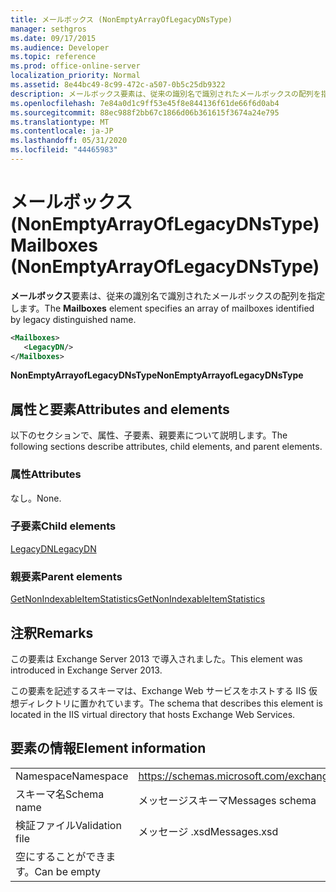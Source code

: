 ```yaml
---
title: メールボックス (NonEmptyArrayOfLegacyDNsType)
manager: sethgros
ms.date: 09/17/2015
ms.audience: Developer
ms.topic: reference
ms.prod: office-online-server
localization_priority: Normal
ms.assetid: 8e44bc49-8c99-472c-a507-0b5c25db9322
description: メールボックス要素は、従来の識別名で識別されたメールボックスの配列を指定します。
ms.openlocfilehash: 7e84a0d1c9ff53e45f8e844136f61de66f6d0ab4
ms.sourcegitcommit: 88ec988f2bb67c1866d06b361615f3674a24e795
ms.translationtype: MT
ms.contentlocale: ja-JP
ms.lasthandoff: 05/31/2020
ms.locfileid: "44465983"
---
```

# <a name="mailboxes-nonemptyarrayoflegacydnstype"></a><span data-ttu-id="db695-103">メールボックス (NonEmptyArrayOfLegacyDNsType)</span><span class="sxs-lookup"><span data-stu-id="db695-103">Mailboxes (NonEmptyArrayOfLegacyDNsType)</span></span>

<span data-ttu-id="db695-104">**メールボックス**要素は、従来の識別名で識別されたメールボックスの配列を指定します。</span><span class="sxs-lookup"><span data-stu-id="db695-104">The **Mailboxes** element specifies an array of mailboxes identified by legacy distinguished name.</span></span> 
  
```XML
<Mailboxes>
   <LegacyDN/>
</Mailboxes>
```

<span data-ttu-id="db695-105">**NonEmptyArrayofLegacyDNsType**</span><span class="sxs-lookup"><span data-stu-id="db695-105">**NonEmptyArrayofLegacyDNsType**</span></span>

## <a name="attributes-and-elements"></a><span data-ttu-id="db695-106">属性と要素</span><span class="sxs-lookup"><span data-stu-id="db695-106">Attributes and elements</span></span>

<span data-ttu-id="db695-107">以下のセクションで、属性、子要素、親要素について説明します。</span><span class="sxs-lookup"><span data-stu-id="db695-107">The following sections describe attributes, child elements, and parent elements.</span></span>
  
### <a name="attributes"></a><span data-ttu-id="db695-108">属性</span><span class="sxs-lookup"><span data-stu-id="db695-108">Attributes</span></span>

<span data-ttu-id="db695-109">なし。</span><span class="sxs-lookup"><span data-stu-id="db695-109">None.</span></span>
  
### <a name="child-elements"></a><span data-ttu-id="db695-110">子要素</span><span class="sxs-lookup"><span data-stu-id="db695-110">Child elements</span></span>

[<span data-ttu-id="db695-111">LegacyDN</span><span class="sxs-lookup"><span data-stu-id="db695-111">LegacyDN</span></span>](legacydn.md)
  
### <a name="parent-elements"></a><span data-ttu-id="db695-112">親要素</span><span class="sxs-lookup"><span data-stu-id="db695-112">Parent elements</span></span>

[<span data-ttu-id="db695-113">GetNonIndexableItemStatistics</span><span class="sxs-lookup"><span data-stu-id="db695-113">GetNonIndexableItemStatistics</span></span>](getnonindexableitemstatistics.md)
  
## <a name="remarks"></a><span data-ttu-id="db695-114">注釈</span><span class="sxs-lookup"><span data-stu-id="db695-114">Remarks</span></span>

<span data-ttu-id="db695-115">この要素は Exchange Server 2013 で導入されました。</span><span class="sxs-lookup"><span data-stu-id="db695-115">This element was introduced in Exchange Server 2013.</span></span>
  
<span data-ttu-id="db695-116">この要素を記述するスキーマは、Exchange Web サービスをホストする IIS 仮想ディレクトリに置かれています。</span><span class="sxs-lookup"><span data-stu-id="db695-116">The schema that describes this element is located in the IIS virtual directory that hosts Exchange Web Services.</span></span>
  
## <a name="element-information"></a><span data-ttu-id="db695-117">要素の情報</span><span class="sxs-lookup"><span data-stu-id="db695-117">Element information</span></span>

|||
|:-----|:-----|
|<span data-ttu-id="db695-118">Namespace</span><span class="sxs-lookup"><span data-stu-id="db695-118">Namespace</span></span>  <br/> |https://schemas.microsoft.com/exchange/services/2006/messages  <br/> |
|<span data-ttu-id="db695-119">スキーマ名</span><span class="sxs-lookup"><span data-stu-id="db695-119">Schema name</span></span>  <br/> |<span data-ttu-id="db695-120">メッセージスキーマ</span><span class="sxs-lookup"><span data-stu-id="db695-120">Messages schema</span></span>  <br/> |
|<span data-ttu-id="db695-121">検証ファイル</span><span class="sxs-lookup"><span data-stu-id="db695-121">Validation file</span></span>  <br/> |<span data-ttu-id="db695-122">メッセージ .xsd</span><span class="sxs-lookup"><span data-stu-id="db695-122">Messages.xsd</span></span>  <br/> |
|<span data-ttu-id="db695-123">空にすることができます。</span><span class="sxs-lookup"><span data-stu-id="db695-123">Can be empty</span></span>  <br/> ||
   

